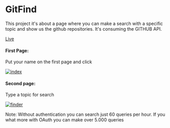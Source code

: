 # GitFind

This project it's about a page where you can make a search with a specific topic and show us the github repositories. It's consuming the GITHUB API.

[Live](https://corozb.github.io/GitFind/)

#### First Page:
Put your name on the first page and click

<a href="https://imgbb.com/"><img src="https://i.ibb.co/V9bfxKp/index.png" alt="index" border="0"></a>

#### Second page:
Type a topic for search

<a href="https://imgbb.com/"><img src="https://i.ibb.co/GkBR0yT/finder.png" alt="finder" border="0"></a>

Note: Without authentication you can search just 60 queries per hour. If you what more with OAuth you can make over 5.000 queries 
